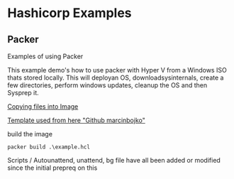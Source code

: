 # Hashicorp Examples


## Packer
Examples of using Packer 

This example demo's how to use packer with Hyper V from a Windows ISO thats stored locally. This will deployan OS, downloadsysinternals, create a few directories, perform windows updates, cleanup the OS and then Sysprep it.

[Copying files into Image](https://www.packer.io/docs/provisioners/file)

[Template used from here "Github marcinbojko"](https://github.com/marcinbojko/hv-packer#hyper-v-generation-2-windows-server-20h2-standard-image)

build the image 

    packer build .\example.hcl



Scripts / Autounattend, unattend, bg file have all been added or modified since the initial prepreq on this 
